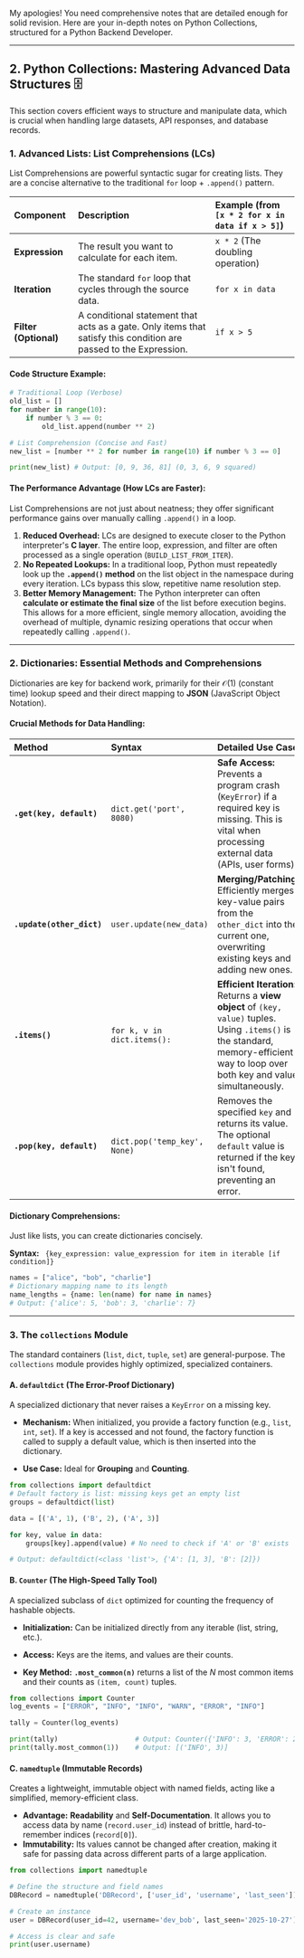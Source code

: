 My apologies\! You need comprehensive notes that are detailed enough for solid revision. Here are your in-depth notes on Python Collections, structured for a Python Backend Developer.

-----

## 2\. Python Collections: Mastering Advanced Data Structures 🗄️

This section covers efficient ways to structure and manipulate data, which is crucial when handling large datasets, API responses, and database records.

### 1\. Advanced Lists: List Comprehensions (LCs)

List Comprehensions are powerful syntactic sugar for creating lists. They are a concise alternative to the traditional `for` loop + `.append()` pattern.

| Component | Description | Example (from `[x * 2 for x in data if x > 5]`) |
| :--- | :--- | :--- |
| **Expression** | The result you want to calculate for each item. | `x * 2` (The doubling operation) |
| **Iteration** | The standard `for` loop that cycles through the source data. | `for x in data` |
| **Filter (Optional)**| A conditional statement that acts as a gate. Only items that satisfy this condition are passed to the Expression. | `if x > 5` |

#### **Code Structure Example:**

```python
# Traditional Loop (Verbose)
old_list = []
for number in range(10):
    if number % 3 == 0:
        old_list.append(number ** 2)

# List Comprehension (Concise and Fast)
new_list = [number ** 2 for number in range(10) if number % 3 == 0]

print(new_list) # Output: [0, 9, 36, 81] (0, 3, 6, 9 squared)
```

#### **The Performance Advantage (How LCs are Faster):**

List Comprehensions are not just about neatness; they offer significant performance gains over manually calling `.append()` in a loop.

1.  **Reduced Overhead:** LCs are designed to execute closer to the Python interpreter's **$\text{C}$ layer**. The entire loop, expression, and filter are often processed as a single operation (`BUILD_LIST_FROM_ITER`).
2.  **No Repeated Lookups:** In a traditional loop, Python must repeatedly look up the **`.append()` method** on the list object in the namespace during every iteration. LCs bypass this slow, repetitive name resolution step.
3.  **Better Memory Management:** The Python interpreter can often **calculate or estimate the final size** of the list before execution begins. This allows for a more efficient, single memory allocation, avoiding the overhead of multiple, dynamic resizing operations that occur when repeatedly calling `.append()`.

-----

### 2\. Dictionaries: Essential Methods and Comprehensions

Dictionaries are key for backend work, primarily for their $\mathcal{O}(1)$ (constant time) lookup speed and their direct mapping to **JSON** (JavaScript Object Notation).

#### **Crucial Methods for Data Handling:**

| Method | Syntax | Detailed Use Case |
| :--- | :--- | :--- |
| **`.get(key, default)`**| `dict.get('port', 8080)` | **Safe Access:** Prevents a program crash (`KeyError`) if a required key is missing. This is vital when processing external data (APIs, user forms). |
| **`.update(other_dict)`**| `user.update(new_data)` | **Merging/Patching:** Efficiently merges key-value pairs from the `other_dict` into the current one, overwriting existing keys and adding new ones. |
| **`.items()`** | `for k, v in dict.items():` | **Efficient Iteration:** Returns a **view object** of `(key, value)` tuples. Using `.items()` is the standard, memory-efficient way to loop over both key and value simultaneously. |
| **`.pop(key, default)`**| `dict.pop('temp_key', None)`| Removes the specified `key` and returns its value. The optional `default` value is returned if the key isn't found, preventing an error. |

#### **Dictionary Comprehensions:**

Just like lists, you can create dictionaries concisely.

**Syntax:** `  {key_expression: value_expression for item in iterable [if condition]} `

```python
names = ["alice", "bob", "charlie"]
# Dictionary mapping name to its length
name_lengths = {name: len(name) for name in names}
# Output: {'alice': 5, 'bob': 3, 'charlie': 7}
```

-----

### 3\. The `collections` Module

The standard containers (`list`, `dict`, `tuple`, `set`) are general-purpose. The `collections` module provides highly optimized, specialized containers.

#### **A. `defaultdict` (The Error-Proof Dictionary)**

A specialized dictionary that never raises a `KeyError` on a missing key.

  * **Mechanism:** When initialized, you provide a factory function (e.g., `list`, `int`, `set`). If a key is accessed and not found, the factory function is called to supply a default value, which is then inserted into the dictionary.

  * **Use Case:** Ideal for **Grouping** and **Counting**.

<!-- end list -->

```python
from collections import defaultdict
# Default factory is list: missing keys get an empty list
groups = defaultdict(list)

data = [('A', 1), ('B', 2), ('A', 3)]

for key, value in data:
    groups[key].append(value) # No need to check if 'A' or 'B' exists

# Output: defaultdict(<class 'list'>, {'A': [1, 3], 'B': [2]})
```

#### **B. `Counter` (The High-Speed Tally Tool)**

A specialized subclass of `dict` optimized for counting the frequency of hashable objects.

  * **Initialization:** Can be initialized directly from any iterable (list, string, etc.).

  * **Access:** Keys are the items, and values are their counts.

  * **Key Method:** **`.most_common(n)`** returns a list of the $N$ most common items and their counts as `(item, count)` tuples.

<!-- end list -->

```python
from collections import Counter
log_events = ["ERROR", "INFO", "INFO", "WARN", "ERROR", "INFO"]

tally = Counter(log_events)

print(tally)                   # Output: Counter({'INFO': 3, 'ERROR': 2, 'WARN': 1})
print(tally.most_common(1))    # Output: [('INFO', 3)]
```

#### **C. `namedtuple` (Immutable Records)**

Creates a lightweight, immutable object with named fields, acting like a simplified, memory-efficient class.

  * **Advantage:** **Readability** and **Self-Documentation**. It allows you to access data by name (`record.user_id`) instead of brittle, hard-to-remember indices (`record[0]`).
  * **Immutability:** Its values cannot be changed after creation, making it safe for passing data across different parts of a large application.

<!-- end list -->

```python
from collections import namedtuple

# Define the structure and field names
DBRecord = namedtuple('DBRecord', ['user_id', 'username', 'last_seen'])

# Create an instance
user = DBRecord(user_id=42, username='dev_bob', last_seen='2025-10-27')

# Access is clear and safe
print(user.username)
```
